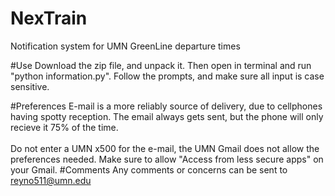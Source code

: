 # NexTrain
Notification system for UMN GreenLine departure times

#Use
Download the zip file, and unpack it.  Then open in terminal and run "python information.py".  Follow the prompts, and make sure all input is case sensitive.

#Preferences
E-mail is a more reliably source of delivery, due to cellphones having spotty reception.  The email always gets sent, but the phone will only recieve it 75% of the time.<br><br>
Do not enter a UMN x500 for the e-mail, the UMN Gmail does not allow the preferences needed.
Make sure to allow "Access from less secure apps" on your Gmail.
#Comments
Any comments or concerns can be sent to reyno511@umn.edu
